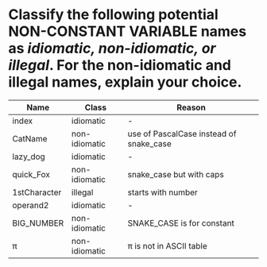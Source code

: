 # Classify the following potential NON-CONSTANT VARIABLE names as *idiomatic, non-idiomatic, or illegal*. For the non-idiomatic and illegal names, explain your choice.

| Name | Class | Reason |
| --- | --- | --- | 
| index | idiomatic | -
| CatName | non-idiomatic | use of PascalCase instead of snake_case
| lazy_dog | idiomatic | -
| quick_Fox | non-idiomatic | snake_case but with caps
| 1stCharacter | illegal | starts with number
| operand2 | idiomatic | -
| BIG_NUMBER | non-idiomatic | SNAKE_CASE is for constant
| π | non-idiomatic | π is not in ASCII table